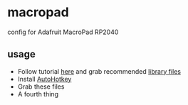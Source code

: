 # macropad

config for Adafruit MacroPad RP2040

## usage

- Follow tutorial [here](https://learn.adafruit.com/adafruit-macropad-rp2040) and grab recommended [library files](https://learn.adafruit.com/adafruit-macropad-rp2040/macropad-circuitpython-library)
- Install [AutoHotkey](https://www.autohotkey.com/) 
- Grab these files
- A fourth thing

